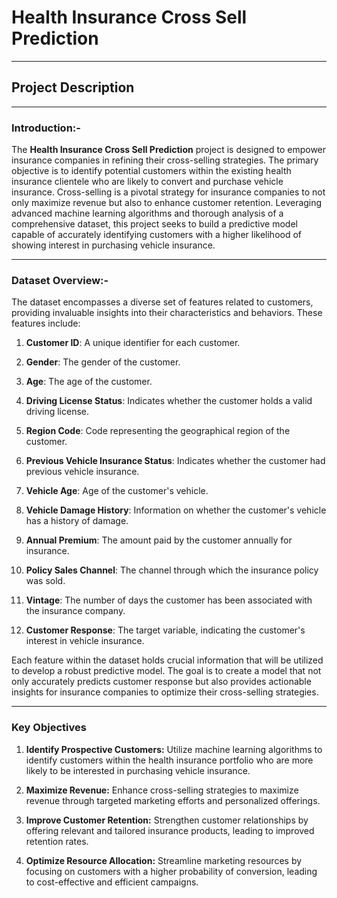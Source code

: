 # Health Insurance Cross Sell Prediction
---
## Project Description
---
### Introduction:-

The **Health Insurance Cross Sell Prediction** project is designed to empower insurance companies in refining their cross-selling strategies. The primary objective is to identify potential customers within the existing health insurance clientele who are likely to convert and purchase vehicle insurance. Cross-selling is a pivotal strategy for insurance companies to not only maximize revenue but also to enhance customer retention. Leveraging advanced machine learning algorithms and thorough analysis of a comprehensive dataset, this project seeks to build a predictive model capable of accurately identifying customers with a higher likelihood of showing interest in purchasing vehicle insurance.

---
### Dataset Overview:-

The dataset encompasses a diverse set of features related to customers, providing invaluable insights into their characteristics and behaviors. These features include:

1. **Customer ID**: A unique identifier for each customer.

2. **Gender**: The gender of the customer.

3. **Age**: The age of the customer.
   
4. **Driving License Status**: Indicates whether the customer holds a valid driving license.

5. **Region Code**: Code representing the geographical region of the customer.

6. **Previous Vehicle Insurance Status**: Indicates whether the customer had previous vehicle insurance.

7. **Vehicle Age**: Age of the customer's vehicle.

8. **Vehicle Damage History**: Information on whether the customer's vehicle has a history of damage.

9. **Annual Premium**: The amount paid by the customer annually for insurance.

10. **Policy Sales Channel**: The channel through which the insurance policy was sold.

11. **Vintage**: The number of days the customer has been associated with the insurance company.

12. **Customer Response**: The target variable, indicating the customer's interest in vehicle insurance.

Each feature within the dataset holds crucial information that will be utilized to develop a robust predictive model. The goal is to create a model that not only accurately predicts customer response but also provides actionable insights for insurance companies to optimize their cross-selling strategies.

---
### Key Objectives

1. **Identify Prospective Customers:** Utilize machine learning algorithms to identify customers within the health insurance portfolio who are more likely to be interested in purchasing vehicle insurance.

2. **Maximize Revenue:** Enhance cross-selling strategies to maximize revenue through targeted marketing efforts and personalized offerings.

3. **Improve Customer Retention:** Strengthen customer relationships by offering relevant and tailored insurance products, leading to improved retention rates.

4. **Optimize Resource Allocation:** Streamline marketing resources by focusing on customers with a higher probability of conversion, leading to cost-effective and efficient campaigns.

